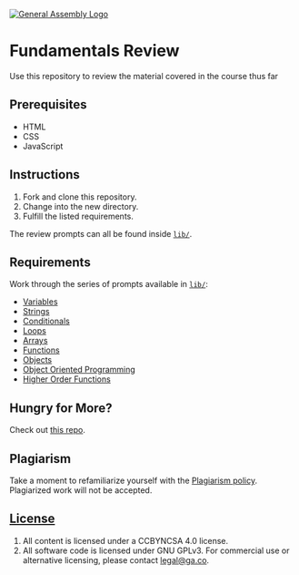 [![General Assembly Logo](https://camo.githubusercontent.com/1a91b05b8f4d44b5bbfb83abac2b0996d8e26c92/687474703a2f2f692e696d6775722e636f6d2f6b6538555354712e706e67)](https://generalassemb.ly/education/web-development-immersive)

# Fundamentals Review

Use this repository to review the material covered in the course thus far

## Prerequisites

- HTML
- CSS
- JavaScript

## Instructions

1. Fork and clone this repository.
1. Change into the new directory.
1. Fulfill the listed requirements.

The review prompts can all be found inside [`lib/`](lib/).

## Requirements

Work through the series of prompts available in [`lib/`](lib/):

- [Variables](lib/variables.js)
- [Strings](lib/strings.js)
- [Conditionals](lib/conditionals.js)
- [Loops](lib/loops.js)
- [Arrays](lib/arrays.js)
- [Functions](lib/functions.js)
- [Objects](lib/objects.js)
- [Object Oriented Programming](lib/oop.js)
- [Higher Order Functions](lib/hof.js)

## Hungry for More?
Check out [this repo](https://git.generalassemb.ly/sei-ec-remote/checkpoint-javascript).

## Plagiarism

Take a moment to refamiliarize yourself with the [Plagiarism policy](https://git.generalassemb.ly/DC-WDI/Administrative/blob/master/plagiarism.md). Plagiarized work will not be accepted.

## [License](LICENSE)

1.  All content is licensed under a CC­BY­NC­SA 4.0 license.
1.  All software code is licensed under GNU GPLv3. For commercial use or
    alternative licensing, please contact legal@ga.co.
